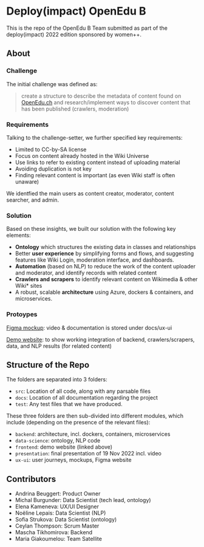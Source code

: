 # Deploy(impact) OpenEdu B

This is the repo of the OpenEdu B Team submitted as part of the deploy(impact) 2022 edition sponsored by women++.


## About

### Challenge

The initial challenge was defined as: 

>create a structure to describe the metadata of content found on [OpenEdu.ch](https://openedu.ch/en/) and research/implement ways to discover content that has been published (crawlers, moderation)

### Requirements

Talking to the challenge-setter, we further specified key requirements: 
* Limited to CC-by-SA license
* Focus on content already hosted in the Wiki Universe
* Use links to refer to existing content instead of uploading material
* Avoiding duplication is not key
* Finding relevant content is important (as even Wiki staff is often unaware)

We identfied the main users as content creator, moderator, content searcher, and admin.

### Solution

Based on these insights, we built our solution with the following key elements: 

* **Ontology** which structures the existing data in classes and relationships
* Better **user experience** by simplifying forms and flows, and suggesting features like Wiki Login, moderation interface, and dashboards.
* **Automation** (based on NLP) to reduce the work of the content uploader and moderator, and identify records with related content
* **Crawlers and scrapers** to identify relevant content on Wikimedia & other Wiki* sites
* A robust, scalable **architecture** using Azure, dockers & containers, and microservices.


### Protoypes

[Figma mockup](https://www.figma.com/proto/HEK15WFpaaacBCHUGPL4ak/OpenEdu-http-to-figma?page-id=15[…]2C263%2C0.16&scaling=min-zoom&starting-point-node-id=15%3A1307): video & documentation is stored under docs/ux-ui

[Demo website](http://4.231.57.204:8089/): to show working integration of backend, crawlers/scrapers, data, and NLP results (for related content)


## Structure of the Repo

The folders are separated into 3 folders:

- `src`: Location of all code, along with any parsable files 
- `docs`: Location of all documentation regarding the project
- `test`: Any test files that we have produced. 

These three folders are then sub-divided into different modules, which include (depending on the presence of the relevant files):
* `backend`: architecture, incl. dockers, containers, microservices
* `data-science`: ontology, NLP code
* `frontend`: demo website (linked above)
* `presentation`: final presentation of 19 Nov 2022 incl. video
*  `ux-ui`: user journeys, mockups, Figma website


## Contributors
- Andrina Beuggert: Product Owner
- Michal Burgunder: Data Scientist (tech lead, ontology)
- Elena Kameneva: UX/UI Designer
- Noëline Lepais: Data Scientist (NLP)
- Sofia Strukova: Data Scientist (ontology)
- Ceylan Thompson: Scrum Master
- Mascha Tikhomirova: Backend
- Maria Giakoumelou: Team Satellite

